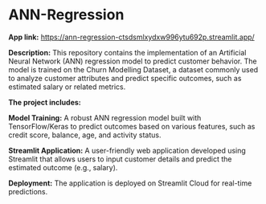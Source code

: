 # ANN-Regression

**App link:** https://ann-regression-ctsdsmlxydxw996ytu692p.streamlit.app/

**Description:** This repository contains the implementation of an Artificial Neural Network (ANN) regression model to predict customer behavior. The model is trained on the Churn Modelling Dataset, a dataset commonly used to analyze customer attributes and predict specific outcomes, such as estimated salary or related metrics.

**The project includes:**

**Model Training:** A robust ANN regression model built with TensorFlow/Keras to predict outcomes based on various features, such as credit score, balance, age, and activity status.

**Streamlit Application:** A user-friendly web application developed using Streamlit that allows users to input customer details and predict the estimated outcome (e.g., salary).

**Deployment:** The application is deployed on Streamlit Cloud for real-time predictions.

